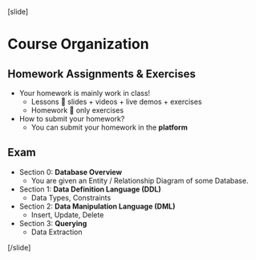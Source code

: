 [slide]

# Course Organization

## Homework Assignments & Exercises

- Your homework is mainly work in class!
  - Lessons  slides + videos + live demos + exercises
  - Homework  only exercises
- How to submit your homework?
  - You can submit your homework in the **platform**

## Exam

- Section 0: **Database Overview**
  - You are given an Entity / Relationship Diagram of some Database.
- Section 1: **Data Definition Language (DDL)**
  - Data Types, Constraints
- Section 2: **Data Manipulation Language (DML)**
  - Insert, Update, Delete
- Section 3: **Querying**
  - Data Extraction

[/slide]
